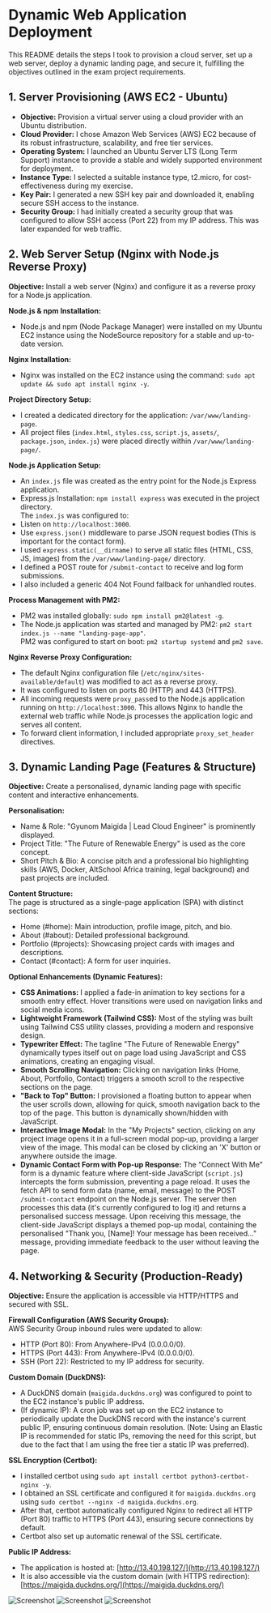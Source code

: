 # Dynamic Web Application Deployment
This README details the steps I took to provision a cloud server, set up a web server, deploy a dynamic landing page, and secure it, fulfilling the objectives outlined in the exam project requirements.

## 1. Server Provisioning (AWS EC2 - Ubuntu)
- **Objective:** Provision a virtual server using a cloud provider with an Ubuntu distribution.  
- **Cloud Provider:** I chose Amazon Web Services (AWS) EC2 because of its robust infrastructure, scalability, and free tier services.  
- **Operating System:**  I launched an Ubuntu Server LTS (Long Term Support) instance to provide a stable and widely supported environment for deployment.  
- **Instance Type:** I selected a suitable instance type, t2.micro, for cost-effectiveness during my exercise.  
- **Key Pair:** I generated a new SSH key pair and downloaded it, enabling secure SSH access to the instance.  
- **Security Group:** I had initially created a security group that was configured to allow SSH access (Port 22) from my IP address. This was later expanded for web traffic.

## 2. Web Server Setup (Nginx with Node.js Reverse Proxy)
**Objective:** Install a web server (Nginx) and configure it as a reverse proxy for a Node.js application.

**Node.js & npm Installation:**  
- Node.js and npm (Node Package Manager) were installed on my Ubuntu EC2 instance using the NodeSource repository for a stable and up-to-date version.

**Nginx Installation:**  
- Nginx was installed on the EC2 instance using the command: `sudo apt update && sudo apt install nginx -y`.

**Project Directory Setup:**  
- I created a dedicated directory for the application: `/var/www/landing-page`.  
- All project files (`index.html`, `styles.css`, `script.js`, `assets/`, `package.json`, `index.js`) were placed directly within `/var/www/landing-page/`.

**Node.js Application Setup:**  
- An `index.js` file was created as the entry point for the Node.js Express application.  
- Express.js Installation: `npm install express` was executed in the project directory.  
The `index.js` was configured to:
- Listen on `http://localhost:3000`.
- Use `express.json()` middleware to parse JSON request bodies (This is important for the contact form).
- I used `express.static(__dirname)` to serve all static files (HTML, CSS, JS, images) from the `/var/www/landing-page/` directory.
- I defined a POST route for `/submit-contact` to receive and log form submissions.
- I also included a generic 404 Not Found fallback for unhandled routes.

**Process Management with PM2:**  
- PM2 was installed globally: `sudo npm install pm2@latest -g`.  
- The Node.js application was started and managed by PM2: `pm2 start index.js --name "landing-page-app"`.  
PM2 was configured to start on boot: `pm2 startup systemd` and `pm2 save`.

**Nginx Reverse Proxy Configuration:**  
- The default Nginx configuration file (`/etc/nginx/sites-available/default`) was modified to act as a reverse proxy.  
- It was configured to listen on ports 80 (HTTP) and 443 (HTTPS).  
- All incoming requests were `proxy_pass`ed to the Node.js application running on `http://localhost:3000`. This allows Nginx to handle the external web traffic while Node.js processes the application logic and serves all content.  
- To forward client information, I included appropriate `proxy_set_header` directives.

## 3. Dynamic Landing Page (Features & Structure)
**Objective:** Create a personalised, dynamic landing page with specific content and interactive enhancements.

**Personalisation:**
- Name & Role: "Gyunom Maigida | Lead Cloud Engineer" is prominently displayed.
- Project Title: "The Future of Renewable Energy" is used as the core concept.
- Short Pitch & Bio: A concise pitch and a professional bio highlighting skills (AWS, Docker, AltSchool Africa training, legal background) and past projects are included.

**Content Structure:**  
The page is structured as a single-page application (SPA) with distinct sections:
- Home (#home): Main introduction, profile image, pitch, and bio.
- About (#about): Detailed professional background.
- Portfolio (#projects): Showcasing project cards with images and descriptions.
- Contact (#contact): A form for user inquiries.

**Optional Enhancements (Dynamic Features):**
- **CSS Animations:** I applied a fade-in animation to key sections for a smooth entry effect. Hover transitions were used on navigation links and social media icons.
- **Lightweight Framework (Tailwind CSS):** Most of the styling was built using Tailwind CSS utility classes, providing a modern and responsive design.
- **Typewriter Effect:** The tagline "The Future of Renewable Energy" dynamically types itself out on page load using JavaScript and CSS animations, creating an engaging visual.
- **Smooth Scrolling Navigation:** Clicking on navigation links (Home, About, Portfolio, Contact) triggers a smooth scroll to the respective sections on the page.
- **"Back to Top" Button:** I provisioned a floating button to appear when the user scrolls down, allowing for quick, smooth navigation back to the top of the page. This button is dynamically shown/hidden with JavaScript.
- **Interactive Image Modal:** In the "My Projects" section, clicking on any project image opens it in a full-screen modal pop-up, providing a larger view of the image. This modal can be closed by clicking an 'X' button or anywhere outside the image.
- **Dynamic Contact Form with Pop-up Response:** The "Connect With Me" form is a dynamic feature where client-side JavaScript (`script.js`) intercepts the form submission, preventing a page reload. It uses the fetch API to send form data (name, email, message) to the POST `/submit-contact` endpoint on the Node.js server. The server then processes this data (it's currently configured to log it) and returns a personalised success message. Upon receiving this message, the client-side JavaScript displays a themed pop-up modal, containing the personalised "Thank you, [Name]! Your message has been received..." message, providing immediate feedback to the user without leaving the page.

## 4. Networking & Security (Production-Ready)
**Objective:** Ensure the application is accessible via HTTP/HTTPS and secured with SSL.

**Firewall Configuration (AWS Security Groups):**  
AWS Security Group inbound rules were updated to allow:
- HTTP (Port 80): From Anywhere-IPv4 (0.0.0.0/0).
- HTTPS (Port 443): From Anywhere-IPv4 (0.0.0.0/0).
- SSH (Port 22): Restricted to my IP address for security.

**Custom Domain (DuckDNS):**  
- A DuckDNS domain (`maigida.duckdns.org`) was configured to point to the EC2 instance's public IP address.  
- (If dynamic IP): A cron job was set up on the EC2 instance to periodically update the DuckDNS record with the instance's current public IP, ensuring continuous domain resolution. (Note: Using an Elastic IP is recommended for static IPs, removing the need for this script, but due to the fact that I am using the free tier a static IP was preferred).

**SSL Encryption (Certbot):**  
- I installed certbot using  `sudo apt install certbot python3-certbot-nginx -y`.  
- I obtained an SSL certificate and configured it for `maigida.duckdns.org` using `sudo certbot --nginx -d maigida.duckdns.org`.  
- After that, certbot automatically configured Nginx to redirect all HTTP (Port 80) traffic to HTTPS (Port 443), ensuring secure connections by default.  
- Certbot also set up automatic renewal of the SSL certificate.

**Public IP Address:**  
- The application is hosted at: [http://13.40.198.127/](http://13.40.198.127/)  
- It is also accessible via the custom domain (with HTTPS redirection): [https://maigida.duckdns.org/](https://maigida.duckdns.org/)

![Screenshot](images/helio-1.jpg)
![Screenshot](images/Helio-2.jpg)
![Screenshot](images/Helio-3.jpg)

